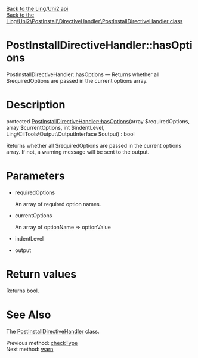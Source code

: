 [Back to the Ling/Uni2 api](https://github.com/lingtalfi/Uni2/blob/master/doc/api/Ling/Uni2.md)<br>
[Back to the Ling\Uni2\PostInstall\DirectiveHandler\PostInstallDirectiveHandler class](https://github.com/lingtalfi/Uni2/blob/master/doc/api/Ling/Uni2/PostInstall/DirectiveHandler/PostInstallDirectiveHandler.md)


PostInstallDirectiveHandler::hasOptions
================



PostInstallDirectiveHandler::hasOptions — Returns whether all $requiredOptions are passed in the current options array.




Description
================


protected [PostInstallDirectiveHandler::hasOptions](https://github.com/lingtalfi/Uni2/blob/master/doc/api/Ling/Uni2/PostInstall/DirectiveHandler/PostInstallDirectiveHandler/hasOptions.md)(array $requiredOptions, array $currentOptions, int $indentLevel, Ling\CliTools\Output\OutputInterface $output) : bool




Returns whether all $requiredOptions are passed in the current options array.
If not, a warning message will be sent to the output.




Parameters
================


- requiredOptions

    An array of required option names.

- currentOptions

    An array of optionName => optionValue

- indentLevel

    

- output

    


Return values
================

Returns bool.








See Also
================

The [PostInstallDirectiveHandler](https://github.com/lingtalfi/Uni2/blob/master/doc/api/Ling/Uni2/PostInstall/DirectiveHandler/PostInstallDirectiveHandler.md) class.

Previous method: [checkType](https://github.com/lingtalfi/Uni2/blob/master/doc/api/Ling/Uni2/PostInstall/DirectiveHandler/PostInstallDirectiveHandler/checkType.md)<br>Next method: [warn](https://github.com/lingtalfi/Uni2/blob/master/doc/api/Ling/Uni2/PostInstall/DirectiveHandler/PostInstallDirectiveHandler/warn.md)<br>


